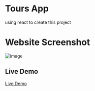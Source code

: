 # Tours App

using react to create this project


# Website Screenshot
![image]([https://drive.google.com/file/d/1z_pUWtzvKuEycCulGHqcWxldaojSup8N/view?usp=sharing](https://drive.google.com/drive/my-drive?dmr=1&ec=wgc-drive-globalnav-goto))


## Live Demo

[Live Demo](https://tours-prefered.netlify.app/)
